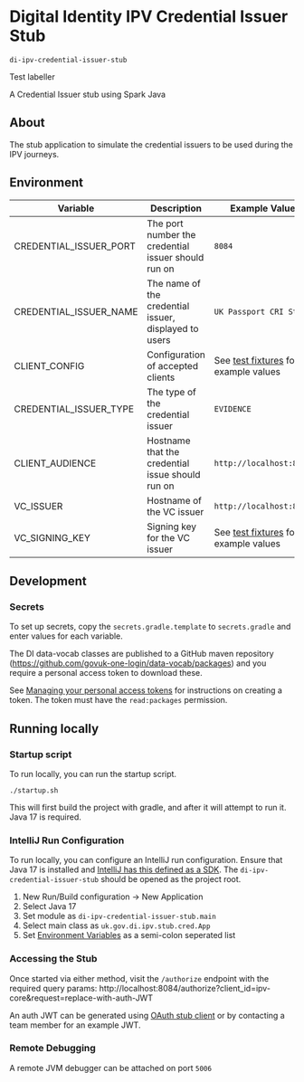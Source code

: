 # Digital Identity IPV Credential Issuer Stub

`di-ipv-credential-issuer-stub`

Test labeller



A Credential Issuer stub using Spark Java

## About

The stub application to simulate the credential issuers to be used during the IPV journeys.

## Environment

| Variable                | Description                                           | Example Value          |
|-------------------------|-------------------------------------------------------|------------------------|
| CREDENTIAL_ISSUER_PORT  | The port number the credential issuer should run on   | `8084`                 |
| CREDENTIAL_ISSUER_NAME  | The name of the credential issuer, displayed to users | `UK Passport CRI Stub` |
| CLIENT_CONFIG           | Configuration of accepted clients                     | See [test fixtures](https://github.com/alphagov/di-ipv-stubs/blob/main/di-ipv-credential-issuer-stub/src/test/java/uk/gov/di/ipv/stub/cred/fixtures/TestFixtures.java#L6) for example values                       |
| CREDENTIAL_ISSUER_TYPE  | The type of the credential issuer                     | `EVIDENCE`             |
| CLIENT_AUDIENCE         | Hostname that the credential issue should run on      | `http://localhost:8084` |
| VC_ISSUER               | Hostname of the VC issuer                             | `http://localhost:8084` |
| VC_SIGNING_KEY          | Signing key for the VC issuer | See [test fixtures](https://github.com/alphagov/di-ipv-stubs/blob/main/di-ipv-credential-issuer-stub/src/test/java/uk/gov/di/ipv/stub/cred/fixtures/TestFixtures.java#L6) for example values      |

## Development

### Secrets
To set up secrets, copy the `secrets.gradle.template` to `secrets.gradle` and enter values for each variable.

The DI data-vocab classes are published to a GitHub maven repository (https://github.com/govuk-one-login/data-vocab/packages)
and you require a personal access token to download these.

See [Managing your personal access tokens](https://docs.github.com/en/authentication/keeping-your-account-and-data-secure/managing-your-personal-access-tokens)
for instructions on creating a token. The token must have the `read:packages` permission.

## Running locally

### Startup script

To run locally, you can run the startup script.

```shell
./startup.sh
```

This will first build the project with gradle,
and after it will attempt to run it. Java 17 is required.

### IntelliJ Run Configuration

To run locally, you can configure an IntelliJ run configuration. Ensure that Java 17 is installed and [IntelliJ has this defined as a SDK](https://www.jetbrains.com/help/idea/sdk.html#define-sdk). The `di-ipv-credential-issuer-stub` should be opened as the project root.

1. New Run/Build configuration -> New Application
2. Select Java 17
3. Set module as `di-ipv-credential-issuer-stub.main`
4. Select main class as `uk.gov.di.ipv.stub.cred.App`
5. Set [Environment Variables](#environment) as a semi-colon seperated list

### Accessing the Stub

Once started via either method, visit the `/authorize` endpoint with the required query params:
http://localhost:8084/authorize?client_id=ipv-core&request=replace-with-auth-JWT

An auth JWT can be generated using [OAuth stub client](https://github.com/alphagov/di-stub-oauth-client/tree/wip-build-authorize-jar-url) or by contacting a team member for an example JWT.

### Remote Debugging

A remote JVM debugger can be attached on port `5006`
